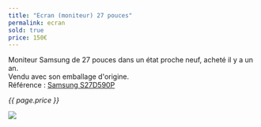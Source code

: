 ```yaml
---
title: "Ecran (moniteur) 27 pouces"
permalink: ecran
sold: true
price: 150€
---
```

Moniteur Samsung de 27 pouces dans un état proche neuf, acheté il y a un an.  
Vendu avec son emballage d'origine.  
Référence : [Samsung S27D590P](http://www.samsung.com/hk_en/monitors/monitors-sd590/LS27D590PSXK/)

*{{ page.price }}*

<img src="{{ site.baseurl }}/assets/{{ page.permalink }}.png" />
